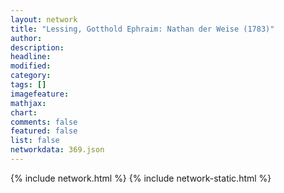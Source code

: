 ```yaml
---
layout: network
title: "Lessing, Gotthold Ephraim: Nathan der Weise (1783)"
author:
description:
headline:
modified:
category:
tags: []
imagefeature: 
mathjax: 
chart: 
comments: false
featured: false
list: false
networkdata: 369.json
---
```

{% include network.html %}
{% include network-static.html %}
